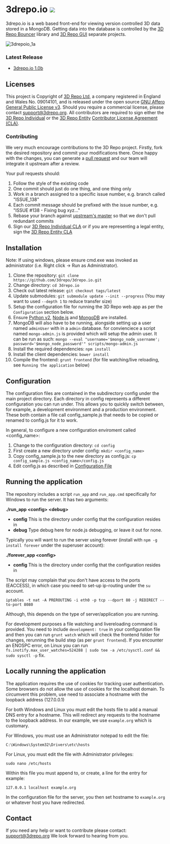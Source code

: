 3drepo.io ![](https://travis-ci.org/3drepo/3drepo.io.svg?branch=master)
=========

3drepo.io is a web based front-end for viewing version controlled 3D data stored in a MongoDB. Getting data into the database is controlled by the [3D Repo Bouncer](https://github.com/3drepo/3drepobouncer) library and [3D Repo GUI](https://github.com/3drepo/3drepogui) separate projects.

![3drepoio_1a](https://cloud.githubusercontent.com/assets/3008807/12302435/09590660-ba1d-11e5-8bab-c95de3f788c5.jpg)

### Latest Release
* [3drepo.io 1.0b](https://github.com/3drepo/3drepo.io/releases/tag/latest)

## Licenses
This project is Copyright of [3D Repo Ltd](http://3drepo.org), a company registered in England and Wales No. 09014101, and is released under the open source [GNU Affero General Public License v3](http://www.gnu.org/licenses/agpl-3.0.en.html). Should you require a commercial license, please contact [support@3drepo.org](mailto:support@3drepo.org). All contributors are required to sign either the [3D Repo Individual](https://gist.github.com/jozefdobos/e177af804c9bcd217b73) or the [3D Repo Entity](https://gist.github.com/jozefdobos/c7c4c1c18cfb211c45d2) [Contributor License Agreement (CLA)](https://en.wikipedia.org/wiki/Contributor_License_Agreement).

### Contributing
We very much encourage contributions to the 3D Repo project. Firstly, fork the desired repository and commit your modifications there. Once happy with the changes, you can generate a [pull request](https://help.github.com/articles/using-pull-requests/) and our team will integrate it upstream after a review.

Your pull requests should:

1. Follow the style of the existing code
2. One commit should just do one thing, and one thing only
3. Work in a branch assigned to a specific issue number, e.g. branch called "ISSUE_138"
4. Each commit message should be prefixed with the issue number, e.g. "ISSUE #138 - Fixing bug xyz..."
5. Rebase your branch against [upstream's master](https://help.github.com/articles/merging-an-upstream-repository-into-your-fork/) so that we don't pull redundant commits
6. Sign our [3D Repo Individual CLA](https://gist.github.com/jozefdobos/e177af804c9bcd217b73) or if you are representing a legal entity, sign the [3D Repo Entity CLA](https://gist.github.com/jozefdobos/c7c4c1c18cfb211c45d2)

Installation
------------

Note: If using windows, please ensure cmd.exe was invoked as administrator (i.e. Right click -> Run as Administrator).

1. Clone the repository: `git clone https://github.com/3drepo/3drepo.io.git`
2. Change directory: `cd 3drepo.io`
3. Check out latest release: `git checkout tags/latest`
4. Update submodules: `git submodule update --init --progress` (You may want to used `--depth 1` to reduce transfer size)
5. Setup the configuration file for running the 3D Repo web app as per the `Configuration` section below.
6. Ensure [Python v2](https://www.python.org/), [Node.js](https://nodejs.org/) and [MongoDB](https://www.mongodb.com) are installed. 
7. MongoDB will also have to be running, alongside setting up a user named `adminUser` with in a `admin` database. for convienciece a script named `mongo-admin.js` is provided which will setup the admin user. It can be run as such: `mongo --eval "username='$mongo_node_username'; password='$mongo_node_password'" scripts/mongo-admin.js` 
8. Install the required dependencies: `npm install`  
9. Install the client dependencies: `bower install`  
10. Compile the frontend: `grunt frontend` (for file watching/live reloading, see `Running the application` below)

Configuration
-------------

The configuration files are contained in the subdirectory config under the main project directory. 
Each directory in config represents a different configuration you can run under. This allows you to quickly switch between, for example, a development environment and a production environment. These both contain a file call config_sample.js that needs to be copied or renamed to config.js for it to work.

In general, to configure a new configuration enviroment called <config_name>:
 
1. Change to the configuration directory: `cd config`
2. First create a new directory under config: `mkdir <config_name>`
3. Copy config\_sample.js to the new directory as config.js: `cp config_sample.js <config_name>/config.js`
4. Edit config.js as described in [Configuration File](https://github.com/3drepo/3drepo.io/wiki/Configuration-File)

Running the application
-----------------------

The repository includes a script `run_app` and `run_app.cmd` specifically for Windows to run the server. It has two arguments:

**./run_app \<config\> \<debug\>**
* **config** This is the directory under config that the configuration resides in
* **debug** Type debug here for node.js debugging, or leave it out for none.
  
Typically you will want to run the server using forever (install with `npm -g install forever` under the superuser account):

**./forever_app \<config\>**
* **config** This is the directory under config that the configuration resides in

The script may complain that you don't have access to the ports (EACCESS), in which case you need to set-up ip-routing under the `su` account.

`iptables -t nat -A PREROUTING -i eth0 -p tcp --dport 80 -j REDIRECT --to-port 8080`

Although, this depends on the type of server/application you are running.

For development purposes a file watching and livereloading command is provided. You need to include `development: true` in your configuration file and then you can run `grunt watch` which will check the frontend folder for changes, rerunning the build step (as per `grunt frontend`). If you encounter an ENOSPC error, on Linux you can run `fs.inotify.max_user_watches=524288 | sudo tee -a /etc/sysctl.conf && sudo sysctl -p` fix.

Locally running the application
-------------------------------

The application requires the use of cookies for tracking user authentication. Some browsers do not
allow the use of cookies for the localhost domain. To circumvent this problem, use need to associate
a hostname with the loopback address (127.0.0.1)

For both Windows and Linux you must edit the hosts file to add a manual DNS entry for a hostname. This will 
redirect any requests to the hostname to the loopback address. In our example, we use `example.org` which is customary.

For Windows, you must use an Administrator notepad to edit the file:

`C:\Windows\System32\Drivers\etc\hosts`

For Linux, you must edit the file with Administrator privileges:

`sudo nano /etc/hosts`

Within this file you must append to, or create, a line for the entry for example:

`127.0.0.1 localhost example.org`

In the configuration file for the server, you then set hostname to `example.org` or whatever host you have redirected.

Contact
-------

If you need any help or want to contribute please contact: [support@3drepo.org](mailto:support@3drepo.org)
We look forward to hearing from you.
